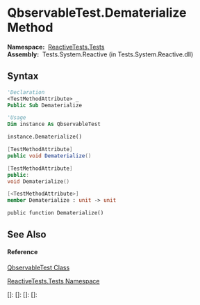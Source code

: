 # QbservableTest.Dematerialize Method

**Namespace:**  [ReactiveTests.Tests](ReactiveTests.Tests\ReactiveTests.Tests.md)  
**Assembly:**  Tests.System.Reactive (in Tests.System.Reactive.dll)

## Syntax

```vb
'Declaration
<TestMethodAttribute> _
Public Sub Dematerialize
```

```vb
'Usage
Dim instance As QbservableTest

instance.Dematerialize()
```

```csharp
[TestMethodAttribute]
public void Dematerialize()
```

```c++
[TestMethodAttribute]
public:
void Dematerialize()
```

```fsharp
[<TestMethodAttribute>]
member Dematerialize : unit -> unit 
```

```jscript
public function Dematerialize()
```

## See Also

#### Reference

[QbservableTest Class](QbservableTest\QbservableTest.md)

[ReactiveTests.Tests Namespace](ReactiveTests.Tests\ReactiveTests.Tests.md)

[]: 
[]: 
[]: 
[]: 